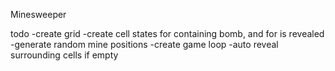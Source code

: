 Minesweeper

todo
-create grid
-create cell states for containing bomb, and for is revealed 
-generate random mine positions
-create game loop
-auto reveal surrounding cells if empty 